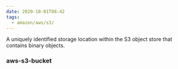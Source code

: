 ```yaml
---
date: 2020-10-01T08:42
tags:
  - amazon/aws/s3/
---
```


A uniquely identified storage location within the S3 object store that contains binary objects.


### aws-s3-bucket